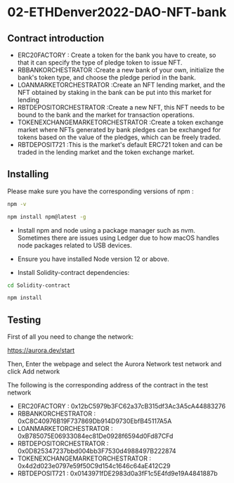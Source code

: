 # 02-ETHDenver2022-DAO-NFT-bank
## Contract introduction
- ERC20FACTORY : Create a token for the bank you have to create, so that it can specify the type of pledge token to issue NFT.
- RBBANKORCHESTRATOR :Create a new bank of your own, initialize the bank's token type, and choose the pledge period in the bank.
- LOANMARKETORCHESTRATOR :Create an NFT lending market, and the NFT obtained by staking in the bank can be put into this market for lending
- RBTDEPOSITORCHESTRATOR :Create a new NFT, this NFT needs to be bound to the bank and the market for transaction operations.
- TOKENEXCHANGEMARKETORCHESTRATOR :Create a token exchange market where NFTs generated by bank pledges can be exchanged for tokens based on the value of the pledges, which can be freely traded.
- RBTDEPOSIT721 :This is the market's default ERC721 token and can be traded in the lending market and the token exchange market.



## Installing

Please make sure you have the corresponding versions of npm :

```bash
npm -v
```
```bash
npm install npm@latest -g
```


- Install npm and node using a package manager such as nvm. Sometimes there are issues using Ledger due to how macOS handles node packages related to USB devices.
- Ensure you have installed Node version 12 or above.

- Install Solidity-contract dependencies:
```bash
cd Solidity-contract
```

```bash
npm install
```
## Testing

First of all you need to change the network:

https://aurora.dev/start

Then, Enter the webpage and select the Aurora Network test network and click Add network

The following is the corresponding address of the contract in the test network
- ERC20FACTORY : 0x12bC5979b3FC62a37cB315df3Ac3A5cA44883276 
- RBBANKORCHESTRATOR : 0xC8C40976B19F737869Db914D9730EbfB45117A5A 
- LOANMARKETORCHESTRATOR : 0xB785075E06933084ec81De0928f6594d0Fd87CFd 
- RBTDEPOSITORCHESTRATOR : 0x0D825347237bbd004bb3F7530d4988497B222874 
- TOKENEXCHANGEMARKETORCHESTRATOR : 0x4d2d023e0797e59f50C9d154c1646c64aE412C29 
- RBTDEPOSIT721 : 0x0143971fDE2983d0a3fF1c5E4fd9e19A4841887b 

